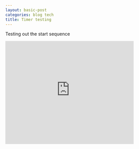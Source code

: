 ```yaml
---
layout: basic-post
categories: blog tech
title: Timer testing
---
```

<p>Testing out the start sequence</p>
<iframe width="400" height="323" src="http://www.youtube.com/embed/Dp4XiM-vUjw?wmode=transparent&autohide=1&egm=0&hd=1&iv_load_policy=3&modestbrand ng=1&rel=0&showinfo=0&showsearch=0" frameborder="0" allowfullscreen>
</iframe>
